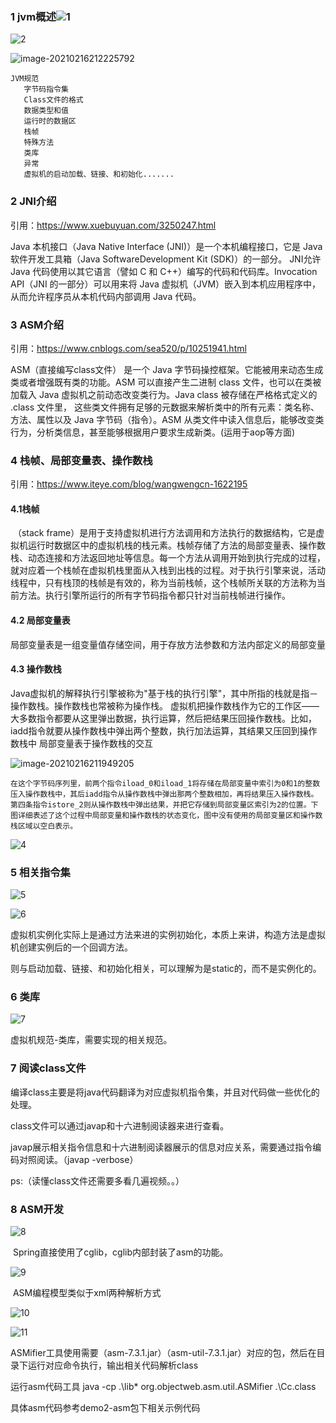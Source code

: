 ### 1 jvm概述![1](认识jvm规范.assets/1.jpg)

![2](认识jvm规范.assets/2.jpg)

![image-20210216212225792](认识jvm规范.assets/image-20210216212225792.png)

```
JVM规范
   字节码指令集
   Class文件的格式
   数据类型和值
   运行时的数据区
   栈帧
   特殊方法
   类库
   异常
   虚拟机的启动加载、链接、和初始化.......
```

### 2 JNI介绍

引用：https://www.xuebuyuan.com/3250247.html

Java 本机接口（Java Native Interface (JNI)）是一个本机编程接口，它是
Java 软件开发工具箱（Java SoftwareDevelopment Kit (SDK)）的一部分。
JNI允许 Java 代码使用以其它语言（譬如 C 和 C++）编写的代码和代码库。Invocation API（JNI 的一部分）可以用来将 Java 虚拟机（JVM）嵌入到本机应用程序中，从而允许程序员从本机代码内部调用 Java 代码。



### 3 ASM介绍

引用：https://www.cnblogs.com/sea520/p/10251941.html

ASM（直接编写class文件） 是一个 Java 字节码操控框架。它能被用来动态生成类或者增强既有类的功能。ASM 可以直接产生二进制 class 文件，也可以在类被加载入 Java 虚拟机之前动态改变类行为。Java class 被存储在严格格式定义的 .class 文件里，
这些类文件拥有足够的元数据来解析类中的所有元素：类名称、方法、属性以及 Java 字节码（指令）。ASM 从类文件中读入信息后，能够改变类行为，分析类信息，甚至能够根据用户要求生成新类。(运用于aop等方面)

### 4 栈帧、局部变量表、操作数栈

引用：https://www.iteye.com/blog/wangwengcn-1622195

#### 4.1栈帧

​	（stack frame）是用于支持虚拟机进行方法调用和方法执行的数据结构，它是虚拟机运行时数据区中的虚拟机栈的栈元素。栈帧存储了方法的局部变量表、操作数栈、动态连接和方法返回地址等信息。
​		每一个方法从调用开始到执行完成的过程，就对应着一个栈帧在虚拟机栈里面从入栈到出栈的过程。对于执行引擎来说，活动线程中，只有栈顶的栈帧是有效的，称为当前栈帧，这个栈帧所关联的方法称为当前方法。执行引擎所运行的所有字节码指令都只针对当前栈帧进行操作。

#### 4.2 局部变量表

​      局部变量表是一组变量值存储空间，用于存放方法参数和方法内部定义的局部变量

#### 4.3 操作数栈

​      Java虚拟机的解释执行引擎被称为"基于栈的执行引擎"，其中所指的栈就是指－操作数栈。
​      操作数栈也常被称为操作栈。
​      虚拟机把操作数栈作为它的工作区——大多数指令都要从这里弹出数据，执行运算，然后把结果压回操作数栈。比如，iadd指令就要从操作数栈中弹出两个整数，执行加法运算，其结果又压回到操作数栈中
局部变量表于操作数栈的交互

![image-20210216211949205](认识jvm规范.assets/image-20210216211949205.png)

  	在这个字节码序列里，前两个指令iload_0和iload_1将存储在局部变量中索引为0和1的整数压入操作数栈中，其后iadd指令从操作数栈中弹出那两个整数相加，再将结果压入操作数栈。第四条指令istore_2则从操作数栈中弹出结果，并把它存储到局部变量区索引为2的位置。下图详细表述了这个过程中局部变量和操作数栈的状态变化，图中没有使用的局部变量区和操作数栈区域以空白表示。

![4](认识jvm规范.assets/4.jpg)



### 5 相关指令集

![5](认识jvm规范.assets/5.jpg)

![6](认识jvm规范.assets/6.jpg)

​		虚拟机实例化实际上是通过<init>方法来进的实例初始化，本质上来讲，构造方法是虚拟机创建实例后的一个回调方法。

​		<clinit>则与启动加载、链接、和初始化相关，可以理解为是static的，而不是实例化的。

### 6 类库

![7](认识jvm规范.assets/7.png)

虚拟机规范-类库，需要实现的相关规范。

### 7 阅读class文件

编译class主要是将java代码翻译为对应虚拟机指令集，并且对代码做一些优化的处理。

class文件可以通过javap和十六进制阅读器来进行查看。

javap展示相关指令信息和十六进制阅读器展示的信息对应关系，需要通过指令编码对照阅读。（javap -verbose）

ps:（读懂class文件还需要多看几遍视频。。）

### 8 ASM开发

![8](认识jvm规范.assets/8.png)

​							Spring直接使用了cglib，cglib内部封装了asm的功能。

![9](认识jvm规范.assets/9.png)

​						ASM编程模型类似于xml两种解析方式

![10](认识jvm规范.assets/10.png)

![11](认识jvm规范.assets/11.png)

ASMifier工具使用需要（asm-7.3.1.jar）（asm-util-7.3.1.jar）对应的包，然后在目录下运行对应命令执行，输出相关代码解析class

运行asm代码工具
java -cp .\lib\* org.objectweb.asm.util.ASMifier .\Cc.class

具体asm代码参考demo2-asm包下相关示例代码